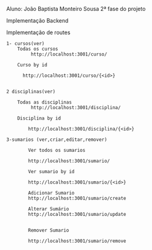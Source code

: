 Aluno: João Baptista Monteiro Sousa
2ª fase do projeto

Implementação Backend

Implementação de routes

    1- cursos(ver)
        Todas os cursos
             http://localhost:3001/curso/

        Curso by id 
          
          http://localhost:3001/curso/{<id>}  


    2 disciplinas(ver)

        Todas as disciplinas
             http://localhost:3001/disciplina/
        
        Disciplina by id
        
            http://localhost:3001/disciplina/{<id>}

    3-sumarios (ver,criar,editar,remover)

            Ver todos os sumarios

            http://localhost:3001/sumario/

            Ver sumario by id

            http://localhost:3001/sumario/{<id>}

            Adicionar Sumario
            http://localhost:3001/sumario/create

            Alterar Sumário 
            http://localhost:3001/sumario/update


            Remover Sumario 

            http://localhost:3001/sumario/remove

